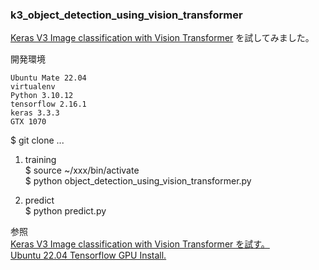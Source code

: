 ### k3_object_detection_using_vision_transformer  

[Keras V3 Image classification with Vision Transformer](https://keras.io/examples/vision/image_classification_with_vision_transformer/) を試してみました。  

開発環境    
  
    Ubuntu Mate 22.04  
    virtualenv  
    Python 3.10.12  
    tensorflow 2.16.1  
    keras 3.3.3  
    GTX 1070  

$ git clone ...   
  
1. training  
$ source ~/xxx/bin/activate  
$ python object_detection_using_vision_transformer.py

3. predict  
$ python predict.py  


参照  
[Keras V3 Image classification with Vision Transformer を試す。](http://www.netosa.com/blog/2024/06/keras-v3-image-classification-with-vision-transformer.html)  
[Ubuntu 22.04 Tensorflow GPU Install.](http://www.netosa.com/blog/2024/05/ubuntu-2204-tensorflow-gpu-install.html)  
